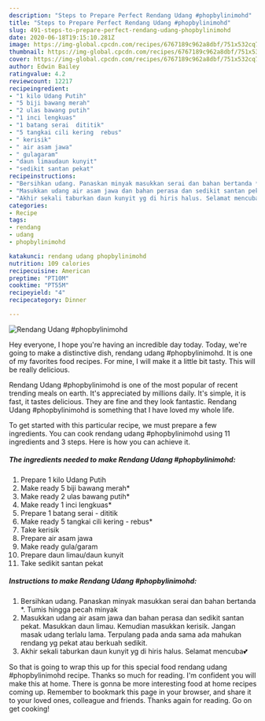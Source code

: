 ```yaml
---
description: "Steps to Prepare Perfect Rendang Udang #phopbylinimohd"
title: "Steps to Prepare Perfect Rendang Udang #phopbylinimohd"
slug: 491-steps-to-prepare-perfect-rendang-udang-phopbylinimohd
date: 2020-06-18T19:15:10.281Z
image: https://img-global.cpcdn.com/recipes/6767189c962a8dbf/751x532cq70/rendang-udang-phopbylinimohd-resipi-foto-utama.jpg
thumbnail: https://img-global.cpcdn.com/recipes/6767189c962a8dbf/751x532cq70/rendang-udang-phopbylinimohd-resipi-foto-utama.jpg
cover: https://img-global.cpcdn.com/recipes/6767189c962a8dbf/751x532cq70/rendang-udang-phopbylinimohd-resipi-foto-utama.jpg
author: Edwin Bailey
ratingvalue: 4.2
reviewcount: 12217
recipeingredient:
- "1 kilo Udang Putih"
- "5 biji bawang merah"
- "2 ulas bawang putih"
- "1 inci lengkuas"
- "1 batang serai  dititik"
- "5 tangkai cili kering  rebus"
- " kerisik"
- " air asam jawa"
- " gulagaram"
- "daun limaudaun kunyit"
- "sedikit santan pekat"
recipeinstructions:
- "Bersihkan udang. Panaskan minyak masukkan serai dan bahan bertanda *. Tumis hingga pecah minyak"
- "Masukkan udang air asam jawa dan bahan perasa dan sedikit santan pekat. Masukkan daun limau. Kemudian masukkan kerisik. Jangan masak udang terlalu lama. Terpulang pada anda sama ada mahukan rendang yg pekat atau berkuah sedikit."
- "Akhir sekali taburkan daun kunyit yg di hiris halus. Selamat mencuba💕"
categories:
- Recipe
tags:
- rendang
- udang
- phopbylinimohd

katakunci: rendang udang phopbylinimohd 
nutrition: 109 calories
recipecuisine: American
preptime: "PT10M"
cooktime: "PT55M"
recipeyield: "4"
recipecategory: Dinner

---
```



![Rendang Udang #phopbylinimohd](https://img-global.cpcdn.com/recipes/6767189c962a8dbf/751x532cq70/rendang-udang-phopbylinimohd-resipi-foto-utama.jpg)

Hey everyone, I hope you're having an incredible day today. Today, we're going to make a distinctive dish, rendang udang #phopbylinimohd. It is one of my favorites food recipes. For mine, I will make it a little bit tasty. This will be really delicious.

Rendang Udang #phopbylinimohd is one of the most popular of recent trending meals on earth. It's appreciated by millions daily. It's simple, it is fast, it tastes delicious. They are fine and they look fantastic. Rendang Udang #phopbylinimohd is something that I have loved my whole life.




To get started with this particular recipe, we must prepare a few ingredients. You can cook rendang udang #phopbylinimohd using 11 ingredients and 3 steps. Here is how you can achieve it.

<!--inarticleads1-->

##### The ingredients needed to make Rendang Udang #phopbylinimohd:

1. Prepare 1 kilo Udang Putih
1. Make ready 5 biji bawang merah*
1. Make ready 2 ulas bawang putih*
1. Make ready 1 inci lengkuas*
1. Prepare 1 batang serai - dititik
1. Make ready 5 tangkai cili kering - rebus*
1. Take  kerisik
1. Prepare  air asam jawa
1. Make ready  gula/garam
1. Prepare daun limau/daun kunyit
1. Take sedikit santan pekat




<!--inarticleads2-->

##### Instructions to make Rendang Udang #phopbylinimohd:

1. Bersihkan udang. Panaskan minyak masukkan serai dan bahan bertanda *. Tumis hingga pecah minyak
1. Masukkan udang air asam jawa dan bahan perasa dan sedikit santan pekat. Masukkan daun limau. Kemudian masukkan kerisik. Jangan masak udang terlalu lama. Terpulang pada anda sama ada mahukan rendang yg pekat atau berkuah sedikit.
1. Akhir sekali taburkan daun kunyit yg di hiris halus. Selamat mencuba💕




So that is going to wrap this up for this special food rendang udang #phopbylinimohd recipe. Thanks so much for reading. I'm confident you will make this at home. There is gonna be more interesting food at home recipes coming up. Remember to bookmark this page in your browser, and share it to your loved ones, colleague and friends. Thanks again for reading. Go on get cooking!
